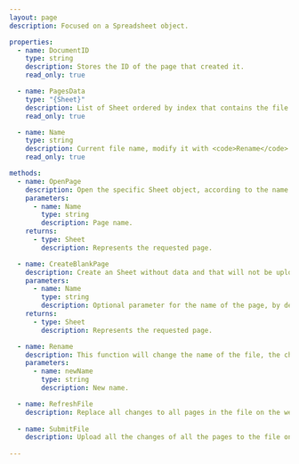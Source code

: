 ```yaml
---
layout: page
description: Focused on a Spreadsheet object.

properties:
  - name: DocumentID
    type: string
    description: Stores the ID of the page that created it.
    read_only: true

  - name: PagesData
    type: "{Sheet}"
    description: List of Sheet ordered by index that contains the file.
    read_only: true

  - name: Name
    type: string
    description: Current file name, modify it with <code>Rename</code>.
    read_only: true

methods:
  - name: OpenPage
    description: Open the specific Sheet object, according to the name.
    parameters:
      - name: Name
        type: string
        description: Page name.
    returns:
      - type: Sheet
        description: Represents the requested page.

  - name: CreateBlankPage
    description: Create an Sheet without data and that will not be uploaded to the original file, you must use <code>Submit</code> to apply the changes.
    parameters:
      - name: Name
        type: string
        description: Optional parameter for the name of the page, by default it will be called <code>Blank</code> and the current index.
    returns:
      - type: Sheet
        description: Represents the requested page.

  - name: Rename
    description: This function will change the name of the file, the changes will be updated when using <code>SubmitFile</code>.
    parameters:
      - name: newName
        type: string
        description: New name.

  - name: RefreshFile
    description: Replace all changes to all pages in the file on the web, the Cell obtained will not be affected.
    
  - name: SubmitFile
    description: Upload all the changes of all the pages to the file on the web (internal use parameter)
    
---
```

